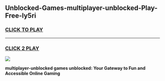 
## Unblocked-Games-multiplayer-unblocked-Play-Free-ly5ri
<h3>
<a href="https://premium76.site?title=multiplayer-unblocked&ref=21A">CLICK TO PLAY</a></h3>
<hr>

<h3>
<a href="https://premium76.site?title=multiplayer-unblocked&ref=21A">CLICK 2 PLAY</a>
  
</h3>

<a href="https://premium76.site?title=multiplayer-unblocked&ref=21A"><img src="https://clearcache.store/games.png"></a>


**multiplayer-unblocked games unblocked: Your Gateway to Fun and Accessible Online Gaming**
